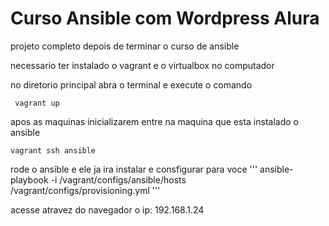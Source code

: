 # Curso Ansible com Wordpress Alura


projeto completo depois de terminar o curso de ansible

necessario ter instalado o vagrant e o virtualbox no computador

no diretorio principal abra o terminal e execute o comando
```
 vagrant up
```

apos as maquinas inicializarem entre na maquina que esta instalado o ansible
```
vagrant ssh ansible
```

rode o ansible e ele ja ira instalar e consfigurar para voce
'''
ansible-playbook -i /vagrant/configs/ansible/hosts /vagrant/configs/provisioning.yml
'''

acesse atravez do navegador o ip: 192.168.1.24
